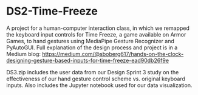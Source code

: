 # DS2-Time-Freeze
A project for a human-computer interaction class, in which we remapped the keyboard input controls for Time Freeze, a game available on Armor Games, to hand gestures using MediaPipe Gesture Recognizer and PyAutoGUI. Full explanation of the design process and project is in a Medium blog: https://medium.com/@sboberg617/hands-on-the-clock-designing-gesture-based-inputs-for-time-freeze-ead90db26f9e

DS3.zip includes the user data from our Design Sprint 3 study on the effectiveness of our hand gesture control scheme vs. original keyboard inputs. Also includes the Jupyter notebook used for our data visualization.
